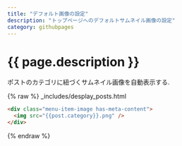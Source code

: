 ```yaml
---
title: "デフォルト画像の設定"
description: "トップページへのデフォルトサムネイル画像の設定"
category: githubpages
---
```



# {{ page.description }}

ポストのカテゴリに紐づくサムネイル画像を自動表示する.  


{% raw %}
_includes/desplay_posts.html
```html
<div class="menu-item-image has-meta-content">
  <img src="{{post.category}}.png" />
</div>

```

{% endraw %}